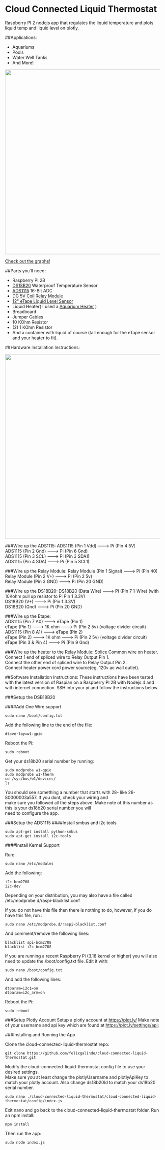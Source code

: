 # Cloud Connected Liquid Thermostat

Raspberry PI 2 nodejs app that regulates the liquid temperature and plots liquid temp and liquid level on plotly.

##Applications:
* Aquariums
* Pools
* Water Well Tanks
* And More!

<img src="http://i.imgur.com/JtbtZLYh.jpg" width="600px">

[Check out the graphs!](https://plot.ly/~felixgalindo91/folder/home)

##Parts you'll need:
* Raspberry PI 2B 
* <a href="https://www.adafruit.com/products/381">DS18B20</a> Waterproof Temperature Sensor
* <a href="https://www.adafruit.com/product/1085">ADS1115</a> 16-Bit ADC 
* <a href="http://www.amazon.com/TOOGOO-Module-Development-Appliance-Control/dp/B00TO7IY76/ref=sr_1_1?s=pc&ie=UTF8&qid=1460039137&sr=1-1&keywords=TOOGOO+relay">DC 5V Coil Relay Module</a> 
* <a href="https://www.adafruit.com/products/464">12" eTape Liquid Level Sensor</a>
* Liquid Heater( I used a <a href="http://www.amazon.com/Fluval-M-200-Watt-Submersible-Heater/dp/B0027VQ0WM/ref=sr_1_37?s=pet-supplies&ie=UTF8&qid=1460183445&sr=1-37">Aquarium Heater</a> )
* Breadboard
* Jumper Cables
* 10 KOhm Resistor
* (2) 1 KOhm Resistor  
* And a container with liquid of course (tall enough for the eTape sensor and your heater to fit).   

##Hardware Installation Instructions:  

<img src="http://i.imgur.com/9tz37qVh.jpg" width="600px">  
 
###Wire up the ADS1115:
ADS1115 (Pin 1 Vdd)    --->     Pi (Pin 4 5V)    
ADS1115 (Pin 2 Gnd)    --->     Pi (Pin 6 Gnd)    
ADS1115 (Pin 3 SCL)    --->     Pi (Pin 3 SDA1)  
ADS1115 (Pin 4 SDA)    --->     Pi (Pin 5 SCL1)    


###Wire up the Relay Module:
Relay Module (Pin 1 Signal)   --->  Pi (Pin 40)  
Relay Module (Pin 2 V+)       --->  Pi (Pin 2 5v)  
Relay Module (Pin 3 GND)      --->  Pi (Pin 20 GND)  

###Wire up the DS18B20:
DS18B20 (Data Wire)     --->     Pi (Pin 7 1-Wire)  (with 10Kohm pull up resistor to Pi Pin 1 3.3V)  
DS18B20 (V+)            --->     Pi (Pin 1 3.3V)  
DS18B20 (Gnd)           --->     Pi (Pin 20 GND)  

###Wire up the Etape:  
ADS1115 (Pin 7 A0)     --->     eTape (Pin 1)   
eTape (Pin 1)          --->     1K ohm ---> Pi (Pin 2 5v)   (voltage divider circuit)  
ADS1115 (Pin 8 A1)     --->     eTape (Pin 2)  
eTape (Pin 2)          --->     1K ohm ---> Pi (Pin 2 5v)   (voltage divider circuit)    
eTape (Pin 3 & Pin 4)  --->     Pi (Pin 9 Gnd)  

###Wire up the heater to the Relay Module:
Splice Common wire on heater.
Connect 1 end of spliced wire to Relay Output Pin 1.  
Connect the other end of spliced wire to Relay Output Pin 2.  
Connect heater power cord power source(eg. 120v ac wall outlet).  

##Software Installation Instructions:
These instructions have been tested with the latest version of Raspian on a Raspberry PI 2B with Nodejs 4 and with internet connection.  SSH into your pi and follow the instructions below.  

###Setup the DSB18B20 

####Add One Wire support

```
sudo nano /boot/config.txt
```

Add the following line to the end of the file:  
```
dtoverlay=w1-gpio
```

Reboot the Pi:

```
sudo reboot
```

Get your ds18b20 serial number by running:  

```
sudo modprobe w1-gpio
sudo modprobe w1-therm
cd /sys/bus/w1/devices/
ls
```
You should see something a number that starts with 28- like 28-80000003a557. If you dont, check your wiring and  
make sure you followed all the steps above. Make note of this number as this is your ds18b20 serial number you will   
need to configure the app.  

###Setup the ADS1115 
####Install smbus and i2c tools

```
sudo apt-get install python-smbus
sudo apt-get install i2c-tools
```

####Install Kernel Support

Run:
```
sudo nano /etc/modules
```

Add the following:

```
i2c-bcm2708 
i2c-dev
```

Depending on your distribution, you may also have a file called /etc/modprobe.d/raspi-blacklist.conf  

If you do not have this file then there is nothing to do, however, if you do have this file, run :  

```
sudo nano /etc/modprobe.d/raspi-blacklist.conf
```

And comment/remove the following lines:  

```
blacklist spi-bcm2708  
blacklist i2c-bcm2708  
```

If you are running a recent Raspberry Pi (3.18 kernel or higher) you will also need to update the /boot/config.txt file. Edit it with: 
```
sudo nano /boot/config.txt
```

And add the following lines:  

```
dtparam=i2c1=on
dtparam=i2c_arm=on
```

Reboot the Pi:

```
sudo reboot
```
###Setup Plotly Account
Setup a plotly account at <a href="https://plot.ly/">https://plot.ly/</a>
Make note of your username and api key which are found at <a href="https://plot.ly/settings/api">https://plot.ly/settings/api</a>;

###Installing and Running the App

Clone the cloud-connected-liquid-thermostat repo:

```
git clone https://github.com/felixgalindo/cloud-connected-liquid-thermostat.git
```

Modify the cloud-connected-liquid-thermostat config file to use your desired settings.       
Make sure you at least change the plotlyUsername and plotlyApiKey to match your plotly account.
Also change ds18b20Id to match your ds18b20 serial number.

```
sudo nano ./cloud-connected-liquid-thermostat/cloud-connected-liquid-thermostat/config/index.js 
```
Exit nano and go back to the cloud-connected-liquid-thermostat folder.
Run an npm install:

```
npm install
```

Then run the app:

```
sudo node index.js
```





